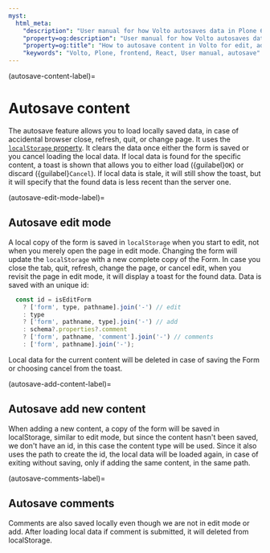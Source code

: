 ```yaml
---
myst:
  html_meta:
    "description": "User manual for how Volto autosaves data in Plone 6 frontend."
    "property=og:description": "User manual for how Volto autosaves data in Plone 6."
    "property=og:title": "How to autosave content in Volto for edit, add, and comments"
    "keywords": "Volto, Plone, frontend, React, User manual, autosave"
---
```


(autosave-content-label)=

# Autosave content

The autosave feature allows you to load locally saved data, in case of accidental browser close, refresh, quit, or change page.
It uses the [`localStorage` property](https://developer.mozilla.org/en-US/docs/Web/API/Window/localStorage).
It clears the data once either the form is saved or you cancel loading the local data.
If local data is found for the specific content, a toast is shown that allows you to either load ({guilabel}`OK`) or discard ({guilabel}`Cancel`).
If local data is stale, it will still show the toast, but it will specify that the found data is less recent than the server one.

(autosave-edit-mode-label)=
## Autosave edit mode
A local copy of the form is saved in `localStorage` when you start to edit, not when you merely open the page in edit mode.
Changing the form will update the `localStorage` with a new complete copy of the Form.
In case you close the tab, quit, refresh, change the page, or cancel edit, when you revisit the page in edit mode, it will display a toast for the found data.
Data is saved with an unique id:
```js
  const id = isEditForm
    ? ['form', type, pathname].join('-') // edit
    : type
    ? ['form', pathname, type].join('-') // add
    : schema?.properties?.comment
    ? ['form', pathname, 'comment'].join('-') // comments
    : ['form', pathname].join('-');
```
Local data for the current content will be deleted in case of saving the Form or choosing cancel from the toast.

(autosave-add-content-label)=
## Autosave add new content
When adding a new content, a copy of the form will be saved in localStorage, similar to edit mode, but since the content hasn't been saved, we don't have an id, in this case the content type will be used.
Since it also uses the path to create the id, the local data will be loaded again, in case of exiting without saving, only if adding the same content, in the same path.

(autosave-comments-label)=
## Autosave comments
Comments are also saved locally even though we are not in edit mode or add.
After loading local data if comment is submitted, it will deleted from localStorage.